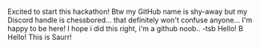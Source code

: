 Excited to start this hackathon! Btw my GitHub name is shy-away but my Discord handle is chessbored... that definitely won't confuse anyone...
I'm happy to be here! I hope i did this right, i'm a github noob.. -tsb
Hello! B
Hello! This is Saurr!
